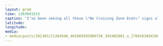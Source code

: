 ```yaml
---
layout: gram
time: 1363681615
caption: "I've been seeing all these \"No Cruising Zone Ends\" signs all over Christchurch. What gives?"
latitude: 
longitude: 
media:
- media/posts/201303/11264546_461669593989736_345481081_n_17842634941000351.jpg
---
```

